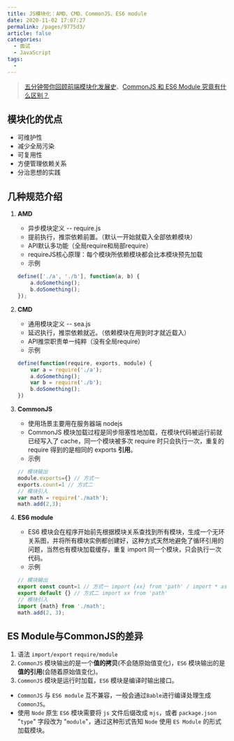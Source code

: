 ```yaml
---
title: JS模块化：AMD、CMD、CommonJS、ES6 module
date: 2020-11-02 17:07:27
permalink: /pages/9775d3/
article: false
categories: 
  - 面试
  - JavaScript
tags: 
  - 
---
```


> [五分钟带你回顾前端模块化发展史](https://juejin.im/post/6844904080947707912)、[CommonJS 和 ES6 Module 究竟有什么区别？](https://juejin.im/post/6844904080955932680)

## 模块化的优点

- 可维护性
- 减少全局污染
- 可复用性
- 方便管理依赖关系
- 分治思想的实践

## 几种规范介绍

1. **AMD**

   - 异步模块定义 -- require.js
   - 提前执行，推崇依赖前置。（默认一开始就载入全部依赖模块）
   - API默认多功能（全局require和局部require）
   - requireJS核心原理：每个模块所依赖模块都会比本模块预先加载
   - 示例

    ```js
    define(['./a', './b'], function(a, b) {
        a.doSomething();
        b.doSomething();
    });
    ```

2. **CMD**

   - 通用模块定义 -- sea.js
   - 延迟执行，推崇依赖就近。（依赖模块在用到时才就近载入）
   - API推崇职责单一纯粹（没有全局require）
   - 示例

    ```js
    define(function(require, exports, module) {
        var a = require('./a');
        a.doSomething();
        var b = require('./b');
        b.doSomething();
    })
    ```

3. **CommonJS**

   - 使用场景主要用在服务器端 nodejs
   - CommonJS 模块加载过程是同步阻塞性地加载，在模块代码被运行前就已经写入了 cache，同一个模块被多次 require 时只会执行一次，重复的 require 得到的是相同的 exports **引用**。
   - 示例

    ```js
    // 模块输出
    module.exports={} // 方式一
    exports.count=1 // 方式二
    // 模块引入
    var math = require('./math');
    math.add(2,3);
    ```
  
4. **ES6 module**

   - ES6 模块会在程序开始前先根据模块关系查找到所有模块，生成一个无环关系图，并将所有模块实例都创建好，这种方式天然地避免了循环引用的问题，当然也有模块加载缓存，重复 import 同一个模块，只会执行一次代码。
   - 示例

    ```js
    // 模块输出
    export const count=1 // 方式一 import {xx} from 'path' / import * as math from 'path'
    export default {} // 方式二 import xx from 'path'
    // 模块引入
    import {math} from './math';
    math.add(2, 3);
    ```

## ES Module与CommonJS的差异

1. 语法 `import/export` `require/module`
2. `CommonJS` 模块输出的是一个**值的拷贝**(不会随原始值变化)，`ES6` 模块输出的是**值的引用**(会随着原始值变化)。
3. `CommonJS` 模块是运行时加载，`ES6` 模块是编译时输出接口。

- `CommonJS` 与 `ES6 module` 互不兼容，一般会通过`Bable`进行编译处理生成`CommonJS`。
- 使用 `Node` 原生 `ES6` 模块需要将 `js` 文件后缀改成 `mjs`，或者 `package.json` "`type`" 字段改为 "`module`"，通过这种形式告知 `Node` 使用 `ES Module` 的形式加载模块。
